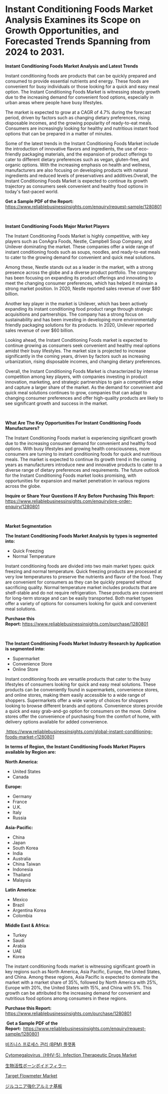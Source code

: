 <p><h1>Instant Conditioning Foods Market Analysis Examines its Scope on Growth Opportunities, and Forecasted Trends Spanning from 2024 to 2031.</h1></p><p><strong>Instant Conditioning Foods Market Analysis and Latest Trends</strong></p>
<p><p>Instant conditioning foods are products that can be quickly prepared and consumed to provide essential nutrients and energy. These foods are convenient for busy individuals or those looking for a quick and easy meal option. The Instant Conditioning Foods Market is witnessing steady growth due to the increasing demand for convenient food options, especially in urban areas where people have busy lifestyles.</p><p>The market is expected to grow at a CAGR of 4.7% during the forecast period, driven by factors such as changing dietary preferences, rising disposable incomes, and the growing popularity of ready-to-eat meals. Consumers are increasingly looking for healthy and nutritious instant food options that can be prepared in a matter of minutes.</p><p>Some of the latest trends in the Instant Conditioning Foods Market include the introduction of innovative flavors and ingredients, the use of eco-friendly packaging materials, and the expansion of product offerings to cater to different dietary preferences such as vegan, gluten-free, and organic options. With the increasing emphasis on health and wellness, manufacturers are also focusing on developing products with natural ingredients and reduced levels of preservatives and additives.Overall, the Instant Conditioning Foods Market is expected to continue its growth trajectory as consumers seek convenient and healthy food options in today's fast-paced world.</p></p>
<p><strong>Get a Sample PDF of the Report:&nbsp;</strong> <a href="https://www.reliablebusinessinsights.com/enquiry/request-sample/1280801">https://www.reliablebusinessinsights.com/enquiry/request-sample/1280801</a></p>
<p>&nbsp;</p>
<p><strong>Instant Conditioning Foods Major Market Players</strong></p>
<p><p>The Instant Conditioning Foods Market is highly competitive, with key players such as ConAgra Foods, Nestle, Campbell Soup Company, and Unilever dominating the market. These companies offer a wide range of instant conditioning foods such as soups, noodles, and ready-to-eat meals to cater to the growing demand for convenient and quick meal solutions.</p><p>Among these, Nestle stands out as a leader in the market, with a strong presence across the globe and a diverse product portfolio. The company has been focusing on expanding its product offerings and innovating to meet the changing consumer preferences, which has helped it maintain a strong market position. In 2020, Nestle reported sales revenue of over $80 billion.</p><p>Another key player in the market is Unilever, which has been actively expanding its instant conditioning food product range through strategic acquisitions and partnerships. The company has a strong focus on sustainability and has been investing in developing more environmentally friendly packaging solutions for its products. In 2020, Unilever reported sales revenue of over $60 billion.</p><p>Looking ahead, the Instant Conditioning Foods market is expected to continue growing as consumers seek convenient and healthy meal options amidst their busy lifestyles. The market size is projected to increase significantly in the coming years, driven by factors such as increasing urbanization, rising disposable incomes, and changing dietary preferences.</p><p>Overall, the Instant Conditioning Foods Market is characterized by intense competition among key players, with companies investing in product innovation, marketing, and strategic partnerships to gain a competitive edge and capture a larger share of the market. As the demand for convenient and quick meal solutions continues to grow, companies that can adapt to changing consumer preferences and offer high-quality products are likely to see significant growth and success in the market.</p></p>
<p>&nbsp;</p>
<p><strong>What Are The Key Opportunities For Instant Conditioning Foods Manufacturers?</strong></p>
<p><p>The Instant Conditioning Foods market is experiencing significant growth due to the increasing consumer demand for convenient and healthy food options. With busy lifestyles and growing health consciousness, more consumers are turning to instant conditioning foods for quick and nutritious meals. The market is expected to continue its growth trend in the coming years as manufacturers introduce new and innovative products to cater to a diverse range of dietary preferences and requirements. The future outlook for the Instant Conditioning Foods market looks promising, with opportunities for expansion and market penetration in various regions across the globe.</p></p>
<p><strong>Inquire or Share Your Questions If Any Before Purchasing This Report:</strong> <a href="https://www.reliablebusinessinsights.com/enquiry/pre-order-enquiry/1280801">https://www.reliablebusinessinsights.com/enquiry/pre-order-enquiry/1280801</a></p>
<p>&nbsp;</p>
<p><strong>Market Segmentation</strong></p>
<p><strong>The Instant Conditioning Foods Market Analysis by types is segmented into:</strong></p>
<p><ul><li>Quick Freezing</li><li>Normal Temperature</li></ul></p>
<p><p>Instant conditioning foods are divided into two main market types: quick freezing and normal temperature. Quick freezing products are processed at very low temperatures to preserve the nutrients and flavor of the food. They are convenient for consumers as they can be quickly prepared without sacrificing quality. Normal temperature market includes products that are shelf-stable and do not require refrigeration. These products are convenient for long-term storage and can be easily transported. Both market types offer a variety of options for consumers looking for quick and convenient meal solutions.</p></p>
<p><strong>Purchase this Report:&nbsp;</strong><a href="https://www.reliablebusinessinsights.com/purchase/1280801">https://www.reliablebusinessinsights.com/purchase/1280801</a></p>
<p>&nbsp;</p>
<p><strong>The Instant Conditioning Foods Market Industry Research by Application is segmented into:</strong></p>
<p><ul><li>Supermarket</li><li>Convenience Store</li><li>Online Store</li></ul></p>
<p><p>Instant conditioning foods are versatile products that cater to the busy lifestyles of consumers looking for quick and easy meal solutions. These products can be conveniently found in supermarkets, convenience stores, and online stores, making them easily accessible to a wide range of shoppers. Supermarkets offer a wide variety of choices for shoppers looking to browse different brands and options. Convenience stores provide a quick and easy grab-and-go option for consumers on the move. Online stores offer the convenience of purchasing from the comfort of home, with delivery options available for added convenience.</p></p>
<p><a href="https://www.reliablebusinessinsights.com/global-instant-conditioning-foods-market-r1280801">&nbsp;https://www.reliablebusinessinsights.com/global-instant-conditioning-foods-market-r1280801</a></p>
<p><strong>In terms of Region, the Instant Conditioning Foods Market Players available by Region are:</strong></p>
<p>
    <p> <strong> North America: </strong>
        <ul>
            <li>United States</li>
            <li>Canada</li>
        </ul>
        </p> 
    <p> <strong> Europe: </strong>
        <ul>
            <li>Germany</li>
            <li>France</li>
            <li>U.K.</li>
            <li>Italy</li>
            <li>Russia</li>
        </ul>
        </p> 
    <p> <strong> Asia-Pacific: </strong>
        <ul>
            <li>China</li>
            <li>Japan</li>
            <li>South Korea</li>
            <li>India</li>
            <li>Australia</li>
            <li>China Taiwan</li>
            <li>Indonesia</li>
            <li>Thailand</li>
            <li>Malaysia</li>
        </ul>
        </p> 
    <p> <strong> Latin America: </strong>
        <ul>
            <li>Mexico</li>
            <li>Brazil</li>
            <li>Argentina Korea</li>
            <li>Colombia</li>
        </ul>
        </p> 
    <p> <strong> Middle East & Africa: </strong>
        <ul>
            <li>Turkey</li>
            <li>Saudi</li>
            <li>Arabia</li>
            <li>UAE</li>
            <li>Korea</li>
        </ul>
    </p>
    </p>
<p><p>The instant conditioning foods market is witnessing significant growth in key regions such as North America, Asia Pacific, Europe, the United States, and China. Among these regions, Asia Pacific is expected to dominate the market with a market share of 35%, followed by North America with 25%, Europe with 20%, the United States with 15%, and China with 5%. This growth can be attributed to the increasing demand for convenient and nutritious food options among consumers in these regions.</p></p>
<p><strong>Purchase this Report: </strong><a href="https://www.reliablebusinessinsights.com/purchase/1280801">https://www.reliablebusinessinsights.com/purchase/1280801</a></p>
<p>&nbsp;<strong>Get a Sample PDF of the Report:&nbsp;&nbsp;</strong><a href="https://www.reliablebusinessinsights.com/enquiry/request-sample/1280801">https://www.reliablebusinessinsights.com/enquiry/request-sample/1280801</a></p>
<p><strong></strong></p>
<p><p><a href="https://github.com/shade463/Market-Research-Report-List-1/blob/main/223031090120.md">비즈니스 프로세스 관리 (BPM) 플랫폼</a></p><p><a href="https://github.com/AdrianaPaucek2023/Market-Research-Report-List-1/blob/main/cytomegalovirushhv-5infection-therapeutic-drugs-market.md">Cytomegalovirus（HHV-5）Infection Therapeutic Drugs Market</a></p><p><a href="https://github.com/JanickJohns/Market-Research-Report-List-1/blob/main/705634498676.md">生物活性ボーンボイドフィラー</a></p><p><a href="https://issuu.com/reportprime-2/docs/target-flowmeter-market-size-2030.pptx">Target Flowmeter Market</a></p><p><a href="https://github.com/DwightHuels1/Market-Research-Report-List-1/blob/main/576727598675.md">ジルコニア強化アルミナ基板</a></p></p>
